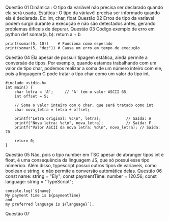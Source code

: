 Questão 01
    Dinâmica : O tipo da variável não precisa ser declarado quando ela será usada.
    Estática : O tipo da váriavél precisa ser informado quando ela é declarada. Ex: int, char, float
Questão 02
    Erros de tipo da variavel podem surgir durante a execução e não são detectados antes, gerando problemas difíceis de depurar.
Questão 03
    Código exemplo de erro em python
    def somar(a, b):
        return a + b

    print(somar(5, 10))    # Funciona como esperado
    print(somar(5, "dez")) # Causa um erro em tempo de execução
Questão 04
    Ela apesar de possuir tipagem estática, ainda permite a conversão de tipos. Por exemplo, quando estamos trabalhando com um valor de tipo char, podemos realizar a soma de um número inteiro com ele, pois a linguagem C pode tratar o tipo char como um valor do tipo int.

    #include <stdio.h>
    int main() {
        char letra = 'A';     // 'A' tem o valor ASCII 65
        int offset = 5;

        // Soma o valor inteiro com o char, que será tratado como int
        char nova_letra = letra + offset; 

        printf("Letra original: %c\n", letra);           // Saída: A
        printf("Nova letra: %c\n", nova_letra);          // Saída: F
        printf("Valor ASCII da nova letra: %d\n", nova_letra); // Saída: 70

        return 0;
    }
Questão 05
    Não, pois o tipo number em TSC apesar de abranger tipos int e float, é uma consequência da linguagem JS, que só possui esse tipo númerico. Além disso, typescript possui outros tipos de variaveis, como boolean e string, e não permite a conversão automática delas.
Questão 06
    const name: string = "Ely";
    const paymentTime: number = 120.56;
    const language: string = "TypeScript";

    console.log(`${name}
    My payment time is ${paymentTime}
    and
    my preferred language is ${language}`);

Questão 07

